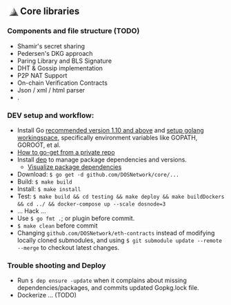 ## <img align="left" width=30 src="media/logo-white.jpg"> Core libraries


### Components and file structure (TODO)
- Shamir's secret sharing 
- Pedersen's DKG approach
- Paring Library and BLS Signature
- DHT & Gossip implementation
- P2P NAT Support
- On-chain Verification Contracts
- Json / xml / html parser
- .



### DEV setup and workflow:
- Install Go [recommended version 1.10 and above](https://blog.golang.org/go1.10) and [setup golang workingspace](https://golang.org/doc/install), specifically environment variables like GOPATH, GOROOT, et al.
- [How to go-get from a private repo](https://blog.wilianto.com/go-get-from-private-repository.html)
- Install [dep](https://golang.github.io/dep/docs/daily-dep.html#key-takeaways) to manage package dependencies and versions.
  - [Visualize package dependencies](https://golang.github.io/dep/docs/daily-dep.html#visualizing-dependencies)
- Download: `$ go get -d github.com/DOSNetwork/core/...`
- Build: `$ make build`
- Install: `$ make install`
- Test: `$ make build && cd testing && make deploy && make buildDockers && cd ../ && docker-compose up --scale dosnode=3`    
- ... Hack ...
- Use `$ go fmt .`; or plugin before commit.
- `$ make clean` before commit
- Changing `github.com/DOSNetwork/eth-contracts` instead of modifying locally cloned submodules, and using `$ git submodule update --remote --merge` to checkout latest changes.


### Trouble shooting and Deploy
- Run `$ dep ensure -update` when it complains about missing dependencies/packages, and commits updated Gopkg.lock file.
- Dockerize ... (TODO)
